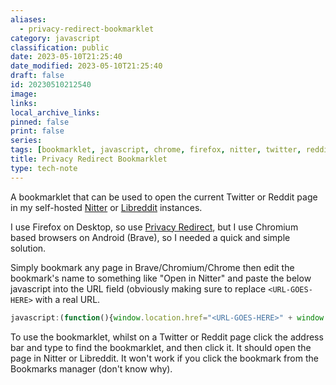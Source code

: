 ```yaml
---
aliases:
  - privacy-redirect-bookmarklet
category: javascript
classification: public
date: 2023-05-10T21:25:40
date_modified: 2023-05-10T21:25:40
draft: false
id: 20230510212540
image: 
links: 
local_archive_links: 
pinned: false
print: false
series: 
tags: [bookmarklet, javascript, chrome, firefox, nitter, twitter, reddit, libreddit]
title: Privacy Redirect Bookmarklet
type: tech-note
---
```


A bookmarklet that can be used to open the current Twitter or Reddit page in my self-hosted [Nitter](https://github.com/zedeus/nitter) or [Libreddit](https://github.com/libreddit/libreddit) instances.

I use Firefox on Desktop, so use [Privacy Redirect](https://addons.mozilla.org/en-US/firefox/addon/privacy-redirect/), but I use Chromium based browsers on Android (Brave), so I needed a quick and simple solution.

Simply bookmark any page in Brave/Chromium/Chrome then edit the bookmark's name to something like "Open in Nitter" and paste the below javascript into the URL field (obviously making sure to replace `<URL-GOES-HERE>` with a real URL.

```javascript
javascript:(function(){window.location.href="<URL-GOES-HERE>" + window.location.pathname + window.location.search + window.location.hash;})()
```

To use the bookmarklet, whilst on a Twitter or Reddit page click the address bar and type to find the bookmarklet, and then click it. It should open the page in Nitter or Libreddit. It won't work if you click the bookmark from the Bookmarks manager (don't know why).


